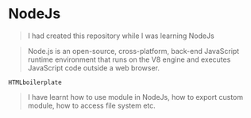 # NodeJs

> I had created this repository while I was learning NodeJs

>Node.js is an open-source, cross-platform, back-end JavaScript runtime environment that runs on the V8 engine and executes JavaScript code outside a web browser.

```
HTMLboilerplate
```
> I have learnt how to use module in NodeJs, how to export custom module, how to access file system etc.
